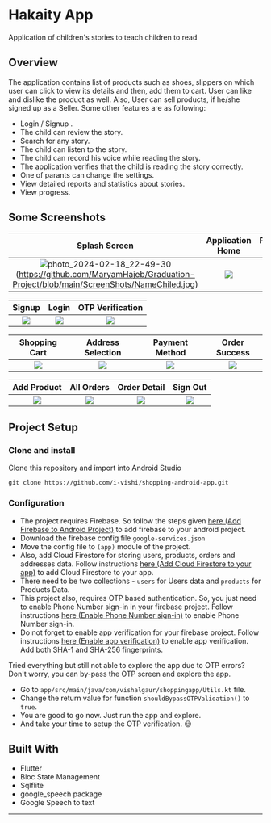 # Hakaity App
Application of children's stories to teach children to read


## Overview
The application contains list of products such as shoes, slippers on which user can click to view its details and then, add them to cart. User can like and dislike the product as well. Also, User can sell products, if he/she signed up as a Seller.
Some other features are as following:
- Login / Signup .
- The child can review the story.
- Search for any story.
- The child can listen to the story.
- The child can record his voice while reading the story.
- The application verifies that the child is reading the story correctly.
- One of parants can change the settings.
- View detailed reports and statistics about stories.
- View progress.




## Some Screenshots

|             Splash Screen            |             Application Home              |           Product Detail            |
| :----------------------------------: | :---------------------------------------: | :----------------------------------:|
| ![photo_2024-02-18_22-49-30](https://github.com/MaryamHajeb/Graduation-Project/assets/82823586/e22240fc-b571-4967-87e9-8165fa87203d)(https://github.com/MaryamHajeb/Graduation-Project/blob/main/ScreenShots/NameChiled.jpg) | ![](snapshots/shopping-home-customer.png) | ![](snapshots/shopping-product.png) |

|                 Signup              |                Login              |        OTP Verification         |
| :---------------------------------: | :-------------------------------: | :------------------------------:|
| ![](snapshots/shopping-sign-up.png) | ![](snapshots/shopping-login.png) | ![](snapshots/shopping-otp.png) |

|           Shopping Cart          |             Address Selection              |             Payment Method             |               Order Success               |
| :------------------------------: | :----------------------------------------: | :-------------------------------------:| :---------------------------------------: |
| ![](snapshots/shopping-cart.png) | ![](snapshots/shopping-select-address.png) | ![](snapshots/shopping-choose-pay.png) | ![](snapshots/shopping-order-success.png) |

|               Add Product               |             All Orders             |                Order Detail              |               Sign Out               |
| :-------------------------------------: | :--------------------------------: | :---------------------------------------:| :----------------------------------: |
| ![](snapshots/shopping-add-product.png) | ![](snapshots/shopping-orders.png) | ![](snapshots/shopping-order-detail.png) | ![](snapshots/shopping-sign-out.png) |

## Project Setup

### Clone and install

Clone this repository and import into Android Studio
```
git clone https://github.com/i-vishi/shopping-android-app.git
```

### Configuration
- The project requires Firebase. So follow the steps given [here (Add Firebase to Android Project)](https://firebase.google.com/docs/android/setup) to add firebase to your android project.
- Download the firebase config file `google-services.json`
- Move the config file to `(app)` module of the project.
- Also, add Cloud Firestore for storing users, products, orders and addresses data. Follow instructions [here (Add Cloud Firestore to your app)](https://firebase.google.com/docs/firestore/quickstart) to add Cloud Firestore to your app.
- There need to be two collections - `users` for Users data and `products` for Products Data.
- This project also, requires OTP based authentication. So, you just need to enable Phone Number sign-in in your firebase project. Follow instructions [here (Enable Phone Number sign-in)](https://firebase.google.com/docs/auth/android/phone-auth) to enable Phone Number sign-in. 
- Do not forget to enable app verification for your firebase project. Follow instructions [here (Enable app verification)](https://firebase.google.com/docs/auth/android/phone-auth#enable-app-verification) to enable app verification. Add both SHA-1 and SHA-256 fingerprints.

Tried everything but still not able to explore the app due to OTP errors? Don't worry, you can by-pass the OTP screen and explore the app.
- Go to `app/src/main/java/com/vishalgaur/shoppingapp/Utils.kt` file.
- Change the return value for function `shouldBypassOTPValidation()` to `true`.
- You are good to go now. Just run the app and explore.
- And take your time to setup the OTP verification. :wink:

## Built With
- Flutter
- Bloc State Management
- Sqlflite
- google_speech package 
- Google Speech to text
---

